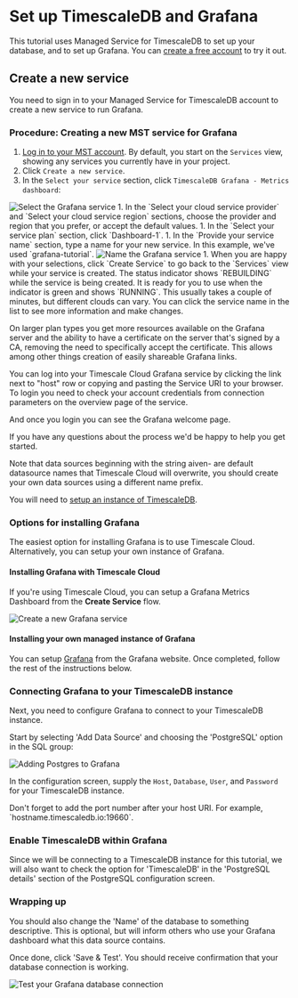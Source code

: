 # Set up TimescaleDB and Grafana
This tutorial uses Managed Service for TimescaleDB to set up your database, and
to set up Grafana. You can [create a free account][mst-login] to try it out.

## Create a new service
You need to sign in to your Managed Service for TimescaleDB account to create a
new service to run Grafana.

### Procedure: Creating a new MST service for Grafana
1.  [Log in to your MST account][mst-login]. By default, you start on the `Services` view, showing any services you currently have in your project.
1.  Click `Create a new service`.
1.  In the `Select your service` section, click `TimescaleDB Grafana - Metrics dashboard`:
<img class="main-content__illustration" src="https://assets.iobeam.com/images/docs/mst-selectservice-grafana.png" alt="Select the Grafana service"/>
1.  In the `Select your cloud service provider` and `Select your cloud service region` sections, choose the provider and region that you prefer, or accept the default values.
1.  In the `Select your service plan` section, click `Dashboard-1`.
1.  In the `Provide your service name` section, type a name for your new service. In this example, we've used `grafana-tutorial`.
<img class="main-content__illustration" src="https://assets.iobeam.com/images/docs/mst-nameservice-grafana.png" alt="Name the Grafana service"/>
1.  When you are happy with your selections, click `Create Service` to go back to the `Services` view while your service is created. The status indicator shows `REBUILDING` while the service is being created. It is ready for you to use when the indicator is green and shows `RUNNING`. This usually takes a couple of minutes, but different clouds can vary. You can click the service name in the list to see more information and make changes.





On larger plan types you get more resources available on the Grafana server and the ability to have a certificate on the server that's signed by a CA, removing the need to specifically accept the certificate. This allows among other things creation of easily shareable Grafana links.

You can log into your Timescale Cloud Grafana service by clicking the link next to "host" row or copying and pasting the Service URI to your browser. To login you need to check your account credentials from connection parameters on the overview page of the service.


And once you login you can see the Grafana welcome page.


If you have any questions about the process we'd be happy to help you get started.

Note that data sources beginning with the string aiven- are default datasource names that Timescale Cloud will overwrite, you should create your own data sources using a different name prefix.

You will need to [setup an instance of TimescaleDB][install-timescale].

### Options for installing Grafana

The easiest option for installing Grafana is to use Timescale Cloud. Alternatively,
you can setup your own instance of Grafana.

#### Installing Grafana with Timescale Cloud

If you're using Timescale Cloud, you can setup a Grafana Metrics Dashboard
from the **Create Service** flow.

<img class="main-content__illustration" src="https://assets.iobeam.com/images/docs/screenshots-for-grafana-tutorial/create_service.png" alt="Create a new Grafana service"/>

#### Installing your own managed instance of Grafana

You can setup [Grafana][grafana-install] from the Grafana website. Once completed,
follow the rest of the instructions below.

### Connecting Grafana to your TimescaleDB instance

Next, you need to configure Grafana to connect to your TimescaleDB
instance.

Start by selecting 'Add Data Source' and choosing the 'PostgreSQL' option
in the SQL group:

<img class="main-content__illustration" src="https://assets.iobeam.com/images/docs/screenshots-for-grafana-tutorial/add_data_source.png" alt="Adding Postgres to Grafana"/>

In the configuration screen, supply the `Host`, `Database`, `User`, and `Password` for
your TimescaleDB instance.

<highlight type="tip">
 Don't forget to add the port number after your host URI. For example, `hostname.timescaledb.io:19660`.
</highlight>

### Enable TimescaleDB within Grafana

Since we will be connecting to a TimescaleDB instance for this
tutorial, we will also want to check the option for 'TimescaleDB' in the
'PostgreSQL details' section of the PostgreSQL configuration screen.

### Wrapping up

You should also change the 'Name' of the database to something descriptive. This is
optional, but will inform others who use your Grafana dashboard what this data source
contains.

Once done, click 'Save & Test'. You should receive confirmation that your database
connection is working.

<img class="main-content__illustration" src="https://assets.iobeam.com/images/docs/screenshots-for-grafana-tutorial/save_and_test.png" alt="Test your Grafana database connection"/>

[mst-login]: https://portal.timescale.cloud/login
[install-timescale]: /how-to-guides/install-timescaledb/
[grafana-install]: https://www.grafana.com

